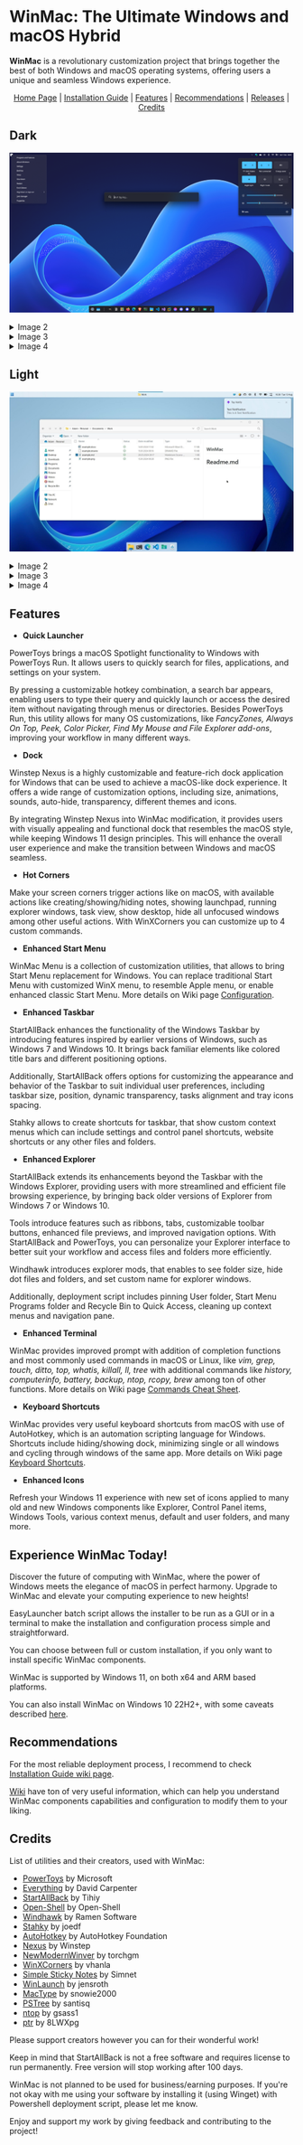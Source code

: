 # WinMac: The Ultimate Windows and macOS Hybrid

**WinMac** is a revolutionary customization project that brings together the best of both Windows and macOS operating systems, offering users a unique and seamless Windows experience.

<p align="center">
    <a href="https://github.com/Asteski/WinMac/wiki/Home">Home Page</a> |
    <a href="https://github.com/Asteski/WinMac/wiki/Installation-Guide">Installation Guide</a> |
    <a href="#Features">Features</a> |
    <a href="#Recommendations">Recommendations</a> |
    <a href="https://github.com/Asteski/WinMac/releases/">Releases</a> |
    <a href="#Credits">Credits</a>
</p>

## Dark
![winmac_dark_01](https://raw.githubusercontent.com/Asteski/WinMac/main/img/winmac_dark_01.png)
</details>
<details>
    <summary>Image 2</summary>
    <img src="https://raw.githubusercontent.com/Asteski/WinMac/main/img/winmac_dark_02.png" alt="winmac_dark_02">
</details>
<details>
    <summary>Image 3</summary>
    <img src="https://raw.githubusercontent.com/Asteski/WinMac/main/img/winmac_dark_03.png" alt="winmac_dark_03">
</details>
<details>
    <summary>Image 4</summary>
    <img src="https://raw.githubusercontent.com/Asteski/WinMac/6cd141e3b5a5f01b583b23ff971e0d899cb27470/img/winmac_dark_04.png" alt="winmac_dark_04">
</details>

## Light

![winmac_light_01](https://raw.githubusercontent.com/Asteski/WinMac/main/img/winmac_light_01.jpg)
</details>
<details>
    <summary>Image 2</summary>
    <img src="https://raw.githubusercontent.com/Asteski/WinMac/main/img/winmac_light_02.png" alt="winmac_light_02">
</details>
<details>
    <summary>Image 3</summary>
    <img src="https://raw.githubusercontent.com/Asteski/WinMac/main/img/winmac_light_03.png" alt="winmac_light_03">
</details>
<details>
    <summary>Image 4</summary>
    <img src="https://raw.githubusercontent.com/Asteski/WinMac/main/img/winmac_light_04.png" alt="winmac_light_04">
</details>



## Features

- **Quick Launcher**

PowerToys brings a macOS Spotlight functionality to Windows with PowerToys Run. It allows users to quickly search for files, applications, and settings on your system. 

By pressing a customizable hotkey combination, a search bar appears, enabling users to type their query and quickly launch or access the desired item without navigating through menus or directories. Besides PowerToys Run, this utility allows for many OS customizations, like *FancyZones, Always On Top, Peek, Color Picker, Find My Mouse and File Explorer add-ons*, improving your workflow in many different ways.

- **Dock**

Winstep Nexus is a highly customizable and feature-rich dock application for Windows that can be used to achieve a macOS-like dock experience. It offers a wide range of customization options, including size, animations, sounds, auto-hide, transparency, different themes and icons.

By integrating Winstep Nexus into WinMac modification, it provides users with visually appealing and functional dock that resembles the macOS style, while keeping Windows 11 design principles. This will enhance the overall user experience and make the transition between Windows and macOS seamless.

- **Hot Corners**

Make your screen corners trigger actions like on macOS, with available actions like creating/showing/hiding notes, showing launchpad, running explorer windows, task view, show desktop, hide all unfocused windows among other useful actions. With WinXCorners you can customize up to 4 custom commands.

- **Enhanced Start Menu**

WinMac Menu is a collection of customization utilities, that allows to bring Start Menu replacement for Windows. You can replace traditional Start Menu with customized WinX menu, to resemble Apple menu, or enable enhanced classic Start Menu. More details on Wiki page [Configuration](https://github.com/Asteski/WinMac/wiki/Configuration#winmac-menu).

- **Enhanced Taskbar**

StartAllBack enhances the functionality of the Windows Taskbar by introducing features inspired by earlier versions of Windows, such as Windows 7 and Windows 10. It brings back familiar elements like colored title bars and different positioning options.

Additionally, StartAllBack offers options for customizing the appearance and behavior of the Taskbar to suit individual user preferences, including taskbar size, position, dynamic transparency, tasks alignment and tray icons spacing.

Stahky allows to create shortcuts for taskbar, that show custom context menus which can include settings and control panel shortcuts, website shortcuts or any other files and folders.

- **Enhanced Explorer**

StartAllBack extends its enhancements beyond the Taskbar with the Windows Explorer, providing users with more streamlined and efficient file browsing experience, by bringing back older versions of Explorer from Windows 7 or Windows 10. 

Tools introduce features such as ribbons, tabs, customizable toolbar buttons, enhanced file previews, and improved navigation options. With StartAllBack and PowerToys, you can personalize your Explorer interface to better suit your workflow and access files and folders more efficiently.

Windhawk introduces explorer mods, that enables to see folder size, hide dot files and folders, and set custom name for explorer windows.

Additionally, deployment script includes pinning User folder, Start Menu Programs folder and Recycle Bin to Quick Access, cleaning up context menus and navigation pane.

- **Enhanced Terminal**

WinMac provides improved prompt with addition of completion functions and most commonly used commands in macOS or Linux, like *vim, grep, touch, ditto, top, whatis, killall, ll, tree* with additional commands like *history, computerinfo, battery, backup, ntop, rcopy, brew* among ton of other functions. More details on Wiki page [Commands Cheat Sheet](https://github.com/Asteski/WinMac/wiki/Commands-Cheat-Sheet).

- **Keyboard Shortcuts**

WinMac provides very useful keyboard shortcuts from macOS with use of AutoHotkey, which is an automation scripting language for Windows. Shortcuts include hiding/showing dock, minimizing single or all windows and cycling through windows of the same app. More details on Wiki page [Keyboard Shortcuts](https://github.com/Asteski/WinMac/wiki/keyboard-shortcuts).

- **Enhanced Icons**

Refresh your Windows 11 experience with new set of icons applied to many old and new Windows components like Explorer, Control Panel items, Windows Tools, various context menus, default and user folders, and many more.

## Experience WinMac Today!

Discover the future of computing with WinMac, where the power of Windows meets the elegance of macOS in perfect harmony. Upgrade to WinMac and elevate your computing experience to new heights!

EasyLauncher batch script allows the installer to be run as a GUI or in a terminal to make the installation and configuration process simple and straightforward.

You can choose between full or custom installation, if you only want to install specific WinMac components.

WinMac is supported by Windows 11, on both x64 and ARM based platforms.

You can also install WinMac on Windows 10 22H2+, with some caveats described [here](https://github.com/Asteski/WinMac/wiki/Windows-10).

## Recommendations

For the most reliable deployment process, I recommend to check [Installation Guide wiki page](https://github.com/Asteski/WinMac/wiki/Installation-Guide).

[Wiki](https://github.com/Asteski/WinMac/wiki) have ton of very useful information, which can help you understand WinMac components capabilities and configuration to modify them to your liking.

## Credits

List of utilities and their creators, used with WinMac:
    
- [PowerToys](https://learn.microsoft.com/en-us/windows/powertoys/) by Microsoft
- [Everything](https://www.voidtools.com/) by David Carpenter
- [StartAllBack](https://www.startallback.com/) by Tihiy
- [Open-Shell](https://open-shell.github.io/Open-Shell-Menu/) by Open-Shell
- [Windhawk](https://github.com/ramensoftware/windhawk) by Ramen Software
- [Stahky](https://github.com/joedf/stahky) by joedf
- [AutoHotkey](https://www.autohotkey.com/) by AutoHotkey Foundation
- [Nexus](https://www.winstep.net/nexus.asp) by Winstep
- [NewModernWinver](https://github.com/torchgm/NewModernWinver) by torchgm
- [WinXCorners](https://github.com/vhanla/winxcorners) by vhanla
- [Simple Sticky Notes](https://www.simplestickynotes.com/) by Simnet
- [WinLaunch](https://github.com/jensroth-git/WinLaunch) by jensroth
- [MacType](https://www.mactype.net/) by snowie2000
- [PSTree](https://github.com/santisq/PSTree) by santisq
- [ntop](https://github.com/gsass1/NTop) by gsass1
- [ptr](https://github.com/8LWXpg/ptr) by 8LWXpg

Please support creators however you can for their wonderful work!

Keep in mind that StartAllBack is not a free software and requires license to run permanently. Free version will stop working after 100 days.

WinMac is not planned to be used for business/earning purposes. If you're not okay with me using your software by installing it (using Winget) with Powershell deployment script, please let me know.

Enjoy and support my work by giving feedback and contributing to the project!
